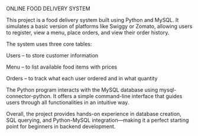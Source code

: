 ONLINE FOOD DELIVERY SYSTEM

This project is a food delivery system built using Python and MySQL. It simulates a basic version of platforms like Swiggy or Zomato, allowing users to register, view a menu, place orders, and view their order history.

The system uses three core tables:

Users – to store customer information

Menu – to list available food items with prices

Orders – to track what each user ordered and in what quantity

The Python program interacts with the MySQL database using mysql-connector-python. It offers a simple command-line interface that guides users through all functionalities in an intuitive way.

Overall, the project provides hands-on experience in database creation, SQL querying, and Python-MySQL integration—making it a perfect starting point for beginners in backend development.